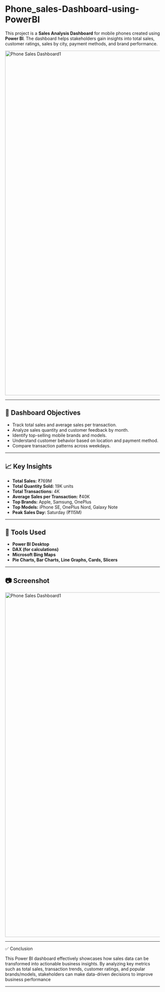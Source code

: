 # Phone_sales-Dashboard-using-PowerBI

This project is a **Sales Analysis Dashboard** for mobile phones created using **Power BI**. The dashboard helps stakeholders gain insights into total sales, customer ratings, sales by city, payment methods, and brand performance.

<img width="1963" height="1118" alt="Phone Sales Dashboard1" src="https://github.com/user-attachments/assets/262c1298-bf90-4984-b04b-685b73f0b0c8" /> 


---

## 🎯 Dashboard Objectives

- Track total sales and average sales per transaction.
- Analyze sales quantity and customer feedback by month.
- Identify top-selling mobile brands and models.
- Understand customer behavior based on location and payment method.
- Compare transaction patterns across weekdays.

---

## 📈 Key Insights

- **Total Sales:** ₹769M  
- **Total Quantity Sold:** 19K units  
- **Total Transactions:** 4K  
- **Average Sales per Transaction:** ₹40K  
- **Top Brands:** Apple, Samsung, OnePlus  
- **Top Models:** iPhone SE, OnePlus Nord, Galaxy Note    
- **Peak Sales Day:** Saturday (₹115M)

---

## 📌 Tools Used

- **Power BI Desktop**
- **DAX (for calculations)**
- **Microsoft Bing Maps**
- **Pie Charts, Bar Charts, Line Graphs, Cards, Slicers**

---


## 📷 Screenshot

<img width="1963" height="1118" alt="Phone Sales Dashboard1" src="https://github.com/user-attachments/assets/3f67796c-9540-4c1b-9541-0d5bbc29c136" />


---

✅ Conclusion

This Power BI dashboard effectively showcases how sales data can be transformed into actionable business insights. By analyzing key metrics such as total sales, transaction trends, customer ratings, and popular brands/models, stakeholders can make data-driven decisions to improve business performance


---






